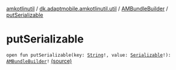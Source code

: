 [amkotlinutil](../../index.md) / [dk.adaptmobile.amkotlinutil.util](../index.md) / [AMBundleBuilder](index.md) / [putSerializable](./put-serializable.md)

# putSerializable

`open fun putSerializable(key: `[`String`](https://kotlinlang.org/api/latest/jvm/stdlib/kotlin/-string/index.html)`!, value: `[`Serializable`](https://developer.android.com/reference/java/io/Serializable.html)`!): `[`AMBundleBuilder`](index.md)`!` [(source)](https://github.com/adaptmobile-organization/amkotlinutil/tree/master/amkotlinutil/src/main/java/dk/adaptmobile/amkotlinutil/util/AMBundleBuilder.java#L143)